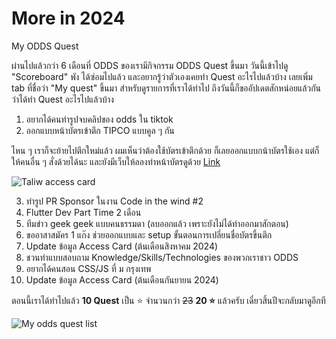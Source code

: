 # More in 2024

My ODDS Quest

ผ่านไปแล้วกว่า 6 เดือนที่ ODDS ของเรามีกิจกรรม ODDS Quest ขึ้นมา วันนี้เข้าไปดู "Scoreboard" พัง ได้ซ่อมไปแล้ว และอยากรู้ว่าตัวเองเคยทำ Quest อะไรไปแล้วบ้าง เลยเพิ่ม tab ที่ชื่อว่า "My quest" ขึ้นมา สำหรับดูรายการที่เราได้ทำไป ถึงวันนี้ก็ขออัปเดตสักหน่อยแล้วกันว่าได้ทำ Quest อะไรไปแล้วบ้าง

1. อยากได้คนทำรูปจบคลิปของ odds ใน tiktok
2. ออกแบบหน้าบัตรเข้าตึก TIPCO แบบคูล ๆ กัน

ไหน ๆ เราก็จะย้ายไปตึกใหม่แล้ว ผมเห็นว่าต้องใช้บัตรเข้าตึกด้วย ก็เลยออกแบบกน้าบัตรใช้เอง แต่ก็ให้คนอื่น ๆ สั่งด้วยได้นะ และยังมีเว็บให้ลองทำหน้าบัตรดูด้วย [Link](https://playground.taliwhub.dev/odds-card)

![Taliw access card](/images/2024/more-in-2024/taliw-card.jpeg)

3. ทำรูป PR Sponsor ในงาน Code in the wind #2
4. Flutter Dev Part Time 2 เดือน
5. ทีมข่าว geek geek แบบคนธรรมดา (ลบออกแล้ว เพราะยังไม่ได้ทำออกมาสักตอน)
6. ขออาสาสมัคร 1 แก๊ง ช่วยออกแบบและ setup ขั้นตอนการเปลี่ยนชื่อบัตรขึ้นตึก
7. Update ข้อมูล Access Card (ต้นเดือนสิงหาคม 2024)
8. ชวนทำแบบสอบถาม Knowledge/Skills/Technologies ของพวกเราชาว ODDS
9. อยากได้คนสอน CSS/JS ที่ ม กรุงเทพ
10. Update ข้อมูล Access Card (ต้นเดือนกันยายน 2024)

ตอนนี้เราได้ทำไปแล้ว **10 Quest** เป็น ⭐️ จำนวนกว่า ~~23~~ **20 ⭐️** แล้วครับ เดี๋ยวสิ้นปีจะกลับมาดูอีกที

![My odds quest list](/images/2024/more-in-2024/image.jpeg)
